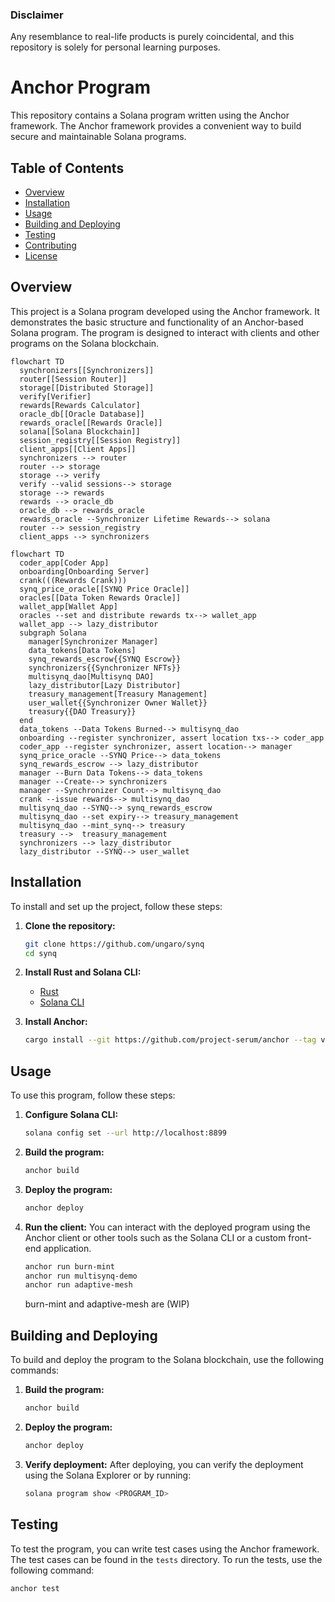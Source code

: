 
### Disclaimer
Any resemblance to real-life products is purely coincidental, and this repository is solely for personal learning purposes.

# Anchor Program

This repository contains a Solana program written using the Anchor framework. The Anchor framework provides a convenient way to build secure and maintainable Solana programs.

## Table of Contents

- [Overview](#overview)
- [Installation](#installation)
- [Usage](#usage)
- [Building and Deploying](#building-and-deploying)
- [Testing](#testing)
- [Contributing](#contributing)
- [License](#license)

## Overview

This project is a Solana program developed using the Anchor framework. It demonstrates the basic structure and functionality of an Anchor-based Solana program. The program is designed to interact with clients and other programs on the Solana blockchain.


```mermaid
flowchart TD
  synchronizers[[Synchronizers]]
  router[[Session Router]]
  storage[[Distributed Storage]]
  verify[Verifier]
  rewards[Rewards Calculator]
  oracle_db[[Oracle Database]]
  rewards_oracle[[Rewards Oracle]]
  solana[[Solana Blockchain]]
  session_registry[[Session Registry]]
  client_apps[[Client Apps]]
  synchronizers --> router
  router --> storage
  storage --> verify
  verify --valid sessions--> storage
  storage --> rewards
  rewards --> oracle_db
  oracle_db --> rewards_oracle
  rewards_oracle --Synchronizer Lifetime Rewards--> solana
  router --> session_registry
  client_apps --> synchronizers
```

```mermaid
flowchart TD
  coder_app[Coder App]
  onboarding[Onboarding Server]
  crank(((Rewards Crank)))
  synq_price_oracle[[SYNQ Price Oracle]]
  oracles[[Data Token Rewards Oracle]]
  wallet_app[Wallet App]
  oracles --set and distribute rewards tx--> wallet_app
  wallet_app --> lazy_distributor
  subgraph Solana
    manager[Synchronizer Manager]
    data_tokens[Data Tokens]
    synq_rewards_escrow{{SYNQ Escrow}}
    synchronizers{{Synchronizer NFTs}}
    multisynq_dao[Multisynq DAO]
    lazy_distributor[Lazy Distributor]
    treasury_management[Treasury Management]
    user_wallet{{Synchronizer Owner Wallet}}
    treasury{{DAO Treasury}}
  end
  data_tokens --Data Tokens Burned--> multisynq_dao
  onboarding --register synchronizer, assert location txs--> coder_app
  coder_app --register synchronizer, assert location--> manager
  synq_price_oracle --SYNQ Price--> data_tokens
  synq_rewards_escrow --> lazy_distributor
  manager --Burn Data Tokens--> data_tokens
  manager --Create--> synchronizers
  manager --Synchronizer Count--> multisynq_dao
  crank --issue rewards--> multisynq_dao
  multisynq_dao --SYNQ--> synq_rewards_escrow
  multisynq_dao --set expiry--> treasury_management
  multisynq_dao --mint_synq--> treasury
  treasury -->  treasury_management
  synchronizers --> lazy_distributor
  lazy_distributor --SYNQ--> user_wallet
```

## Installation

To install and set up the project, follow these steps:

1. **Clone the repository:**
    ```sh
    git clone https://github.com/ungaro/synq
    cd synq
    ```

2. **Install Rust and Solana CLI:**
    - [Rust](https://www.rust-lang.org/tools/install)
    - [Solana CLI](https://docs.solana.com/cli/install-solana-cli-tools)

3. **Install Anchor:**
    ```sh
    cargo install --git https://github.com/project-serum/anchor --tag v0.30.1 anchor-cli --locked
    ```

## Usage

To use this program, follow these steps:

1. **Configure Solana CLI:**
    ```sh
    solana config set --url http://localhost:8899
    ```

2. **Build the program:**
    ```sh
    anchor build
    ```

3. **Deploy the program:**
    ```sh
    anchor deploy
    ```

4. **Run the client:**
    You can interact with the deployed program using the Anchor client or other tools such as the Solana CLI or a custom front-end application.

    ```sh
    anchor run burn-mint 
    anchor run multisynq-demo
    anchor run adaptive-mesh
    ```
    burn-mint and adaptive-mesh are (WIP)
    
## Building and Deploying

To build and deploy the program to the Solana blockchain, use the following commands:

1. **Build the program:**
    ```sh
    anchor build
    ```

2. **Deploy the program:**
    ```sh
    anchor deploy
    ```

3. **Verify deployment:**
    After deploying, you can verify the deployment using the Solana Explorer or by running:
    ```sh
    solana program show <PROGRAM_ID>
    ```

## Testing

To test the program, you can write test cases using the Anchor framework. The test cases can be found in the `tests` directory. To run the tests, use the following command:

```sh
anchor test
